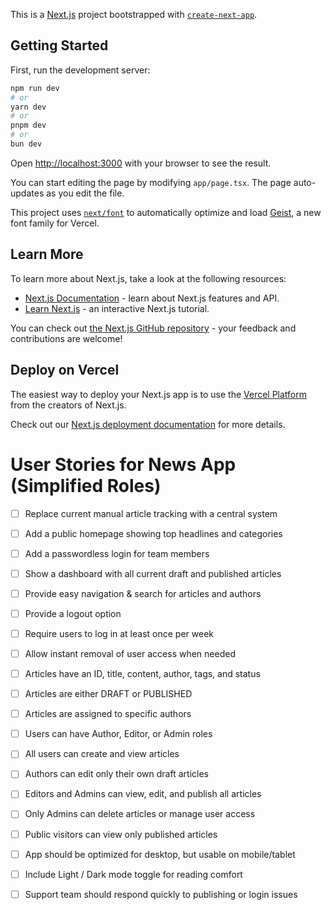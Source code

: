 This is a [Next.js](https://nextjs.org) project bootstrapped with [`create-next-app`](https://nextjs.org/docs/app/api-reference/cli/create-next-app).

## Getting Started

First, run the development server:

```bash
npm run dev
# or
yarn dev
# or
pnpm dev
# or
bun dev
```

Open [http://localhost:3000](http://localhost:3000) with your browser to see the result.

You can start editing the page by modifying `app/page.tsx`. The page auto-updates as you edit the file.

This project uses [`next/font`](https://nextjs.org/docs/app/building-your-application/optimizing/fonts) to automatically optimize and load [Geist](https://vercel.com/font), a new font family for Vercel.

## Learn More

To learn more about Next.js, take a look at the following resources:

- [Next.js Documentation](https://nextjs.org/docs) - learn about Next.js features and API.
- [Learn Next.js](https://nextjs.org/learn) - an interactive Next.js tutorial.

You can check out [the Next.js GitHub repository](https://github.com/vercel/next.js) - your feedback and contributions are welcome!

## Deploy on Vercel

The easiest way to deploy your Next.js app is to use the [Vercel Platform](https://vercel.com/new?utm_medium=default-template&filter=next.js&utm_source=create-next-app&utm_campaign=create-next-app-readme) from the creators of Next.js.

Check out our [Next.js deployment documentation](https://nextjs.org/docs/app/building-your-application/deploying) for more details.


# User Stories for News App (Simplified Roles)

- [ ] Replace current manual article tracking with a central system  
- [ ] Add a public homepage showing top headlines and categories  
- [ ] Add a passwordless login for team members  
- [ ] Show a dashboard with all current draft and published articles  
- [ ] Provide easy navigation & search for articles and authors  
- [ ] Provide a logout option  
- [ ] Require users to log in at least once per week  
- [ ] Allow instant removal of user access when needed  
- [ ] Articles have an ID, title, content, author, tags, and status  
- [ ] Articles are either DRAFT or PUBLISHED  
- [ ] Articles are assigned to specific authors  
- [ ] Users can have Author, Editor, or Admin roles  
- [ ] All users can create and view articles  
- [ ] Authors can edit only their own draft articles  
- [ ] Editors and Admins can view, edit, and publish all articles  
- [ ] Only Admins can delete articles or manage user access  
- [ ] Public visitors can view only published articles  
- [ ] App should be optimized for desktop, but usable on mobile/tablet  
- [ ] Include Light / Dark mode toggle for reading comfort  
- [ ] Support team should respond quickly to publishing or login issues  

